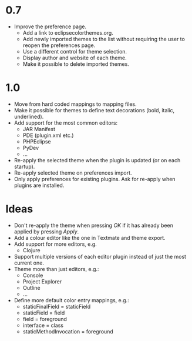 0.7
===
* Improve the preference page.
  * Add a link to eclipsecolorthemes.org.
  * Add newly imported themes to the list without requiring the user to reopen
    the preferences page.
  * Use a different control for theme selection.
  * Display author and website of each theme.
  * Make it possible to delete imported themes.

1.0
===
* Move from hard coded mappings to mapping files.
* Make it possible for themes to define text decorations (bold,
  italic, underlined).
* Add support for the most common editors:
  * JAR Manifest
  * PDE (plugin.xml etc.)
  * PHPEclipse
  * PyDev
  * ...
* Re-apply the selected theme when the plugin is updated (or on each
  startup).
* Re-apply selected theme on preferences import.
* Only apply preferences for existing plugins. Ask for re-apply when
  plugins are installed.

Ideas
=====
* Don't re-apply the theme when pressing *OK* if it has already been
  applied by pressing *Apply*.
* Add a colour editor like the one in Textmate and theme export.
* Add support for more editors, e.g.
  * Clojure
* Support multiple versions of each editor plugin instead of just the
  most current one.
* Theme more than just editors, e.g.:
  * Console
  * Project Explorer
  * Outline
  * ...
* Define more default color entry mappings, e.g.:
  * staticFinalField = staticField
  * staticField = field
  * field = foreground
  * interface = class
  * staticMethodInvocation = foreground 

